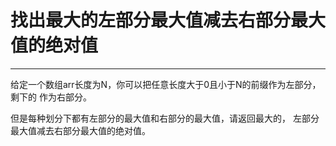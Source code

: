 # 找出最大的左部分最大值减去右部分最大值的绝对值


---
给定一个数组arr长度为N，你可以把任意长度大于0且小于N的前缀作为左部分，剩下的 作为右部分。

但是每种划分下都有左部分的最大值和右部分的最大值，请返回最大的， 左部分最大值减去右部分最大值的绝对值。
